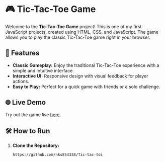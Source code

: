 # 🎮 Tic-Tac-Toe Game

Welcome to the **Tic-Tac-Toe Game** project! This is one of my first JavaScript projects, created using HTML, CSS, and JavaScript. The game allows you to play the classic Tic-Tac-Toe game right in your browser.

## 🚀 Features

- **Classic Gameplay:** Enjoy the traditional Tic-Tac-Toe experience with a simple and intuitive interface.
- **Interactive UI:** Responsive design with visual feedback for player actions.
- **Easy to Play:** Perfect for a quick game with friends or a solo challenge.

## 🌐 Live Demo

Try out the game live [here](https://nks854338.github.io/Tic-tac-toi/).

## 🛠️ How to Run

1. **Clone the Repository:**
   ```bash
   https://github.com/nks854338/Tic-tac-toi
